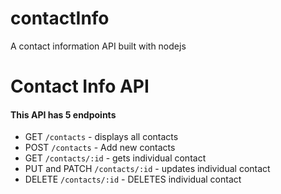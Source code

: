 # contactInfo
A contact information API built with nodejs

# Contact Info API

#### This API has 5 endpoints 
   - GET ``` /contacts ``` - displays all contacts 
   - POST ``` /contacts ``` - Add new contacts 
   - GET ``` /contacts/:id ``` - gets individual contact 
   - PUT and PATCH ``` /contacts/:id ``` - updates individual contact 
   - DELETE ``` /contacts/:id ``` - DELETES individual contact 
   
